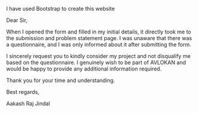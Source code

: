 I have used Bootstrap to create this website

Dear Sir,

When I opened the form and filled in my initial details, it directly took me to the submission and problem statement page. I was unaware that there was a questionnaire, and I was only informed about it after submitting the form.

I sincerely request you to kindly consider my project and not disqualify me based on the questionnaire. I genuinely wish to be part of AVLOKAN and would be happy to provide any additional information required.

Thank you for your time and understanding.

Best regards,

Aakash Raj Jindal
